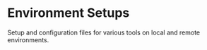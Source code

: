 # Environment Setups

Setup and configuration files for various tools on local and remote environments.

